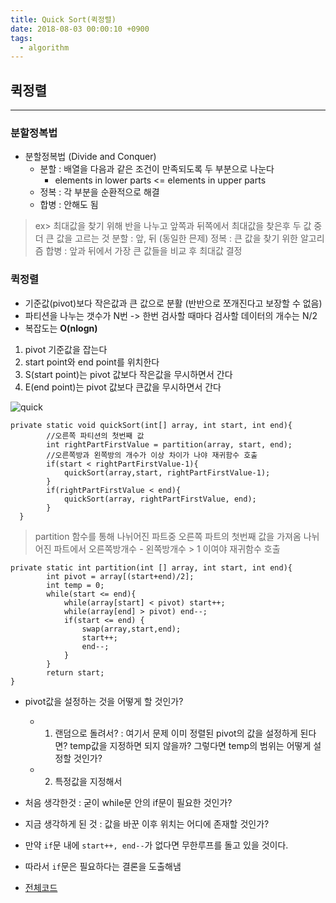 ```yaml
---
title: Quick Sort(퀵정렬)
date: 2018-08-03 00:00:10 +0900
tags:
  - algorithm
---
```



## 퀵정렬
---

### 분할정복법

- 분할정복법 (Divide and Conquer)
  - 분할 : 배열을 다음과 같은 조건이 만족되도록 두 부분으로 나눈다
    - elements in lower parts <= elements in upper parts
  - 정복 : 각 부분을 순환적으로 해결
  - 합병 : 안해도 됨

> ex> 최대값을 찾기 위해 반을 나누고 앞쪽과 뒤쪽에서 최대값을 찾은후
> 두 값 중 더 큰 값을 고르는 것
> 분할 : 앞, 뒤 (동일한 믄제)
> 정복 : 큰 값을 찾기 위한 알고리즘
> 합병 : 앞과 뒤에서 가장 큰 값들을 비교 후 최대값 결정

### 퀵정렬
- 기준값(pivot)보다 작은값과 큰 값으로 분활 (반반으로 쪼개진다고 보장할 수 없음)
- 파티션을 나누는 갯수가 N번 -> 한번 검사할 때마다 검사할 데이터의 개수는 N/2
- 복잡도는 **O(nlogn)**

1. pivot 기준값을 잡는다
2. start point와 end point를 위치한다
3. S(start point)는 pivot 값보다 작은값을 무시하면서 간다
4. E(end point)는 pivot 값보다 큰값을 무시하면서 간다

![quick](https://user-images.githubusercontent.com/33478245/43671470-4635f622-978a-11e8-8729-06213483d66e.PNG)

```
private static void quickSort(int[] array, int start, int end){
        //오른쪽 파티션의 첫번째 값
        int rightPartFirstValue = partition(array, start, end);
        //오른쪽방과 왼쪽방의 개수가 이상 차이가 나야 재귀함수 호출
        if(start < rightPartFirstValue-1){
            quickSort(array,start, rightPartFirstValue-1);
        }
        if(rightPartFirstValue < end){
            quickSort(array, rightPartFirstValue, end);
        }
  }
```

> partition 함수를 통해 나뉘어진 파트중 오른쪽 파트의 첫번째 값을 가져옴
> 나뉘어진 파트에서 오른쪽방개수 - 왼쪽방개수 > 1 이여야 재귀함수 호출

```
private static int partition(int [] array, int start, int end){
        int pivot = array[(start+end)/2];
        int temp = 0;
        while(start <= end){
            while(array[start] < pivot) start++;
            while(array[end] > pivot) end--;
            if(start <= end) {
                swap(array,start,end);
                start++;
                end--;
            }
        }
        return start;
}
```

- pivot값을 설정하는 것을 어떻게 할 것인가?
  - 1. 랜덤으로 돌려서? : 여기서 문제 이미 정렬된 pivot의 값을 설정하게 된다면? temp값을 지정하면 되지 않을까? 그렇다면 temp의 범위는 어떻게 설정할 것인가?
  - 2. 특정값을 지정해서

- 처음 생각한것 : 굳이 while문 안의 if문이 필요한 것인가?
- 지금 생각하게 된 것 : 값을 바꾼 이후 위치는 어디에 존재할 것인가?
- 만약 `if`문 내에 `start++, end--`가 없다면 무한루프를 돌고 있을 것이다.
- 따라서 `if`문은 필요하다는 결론을 도출해냄

- [전체코드](https://github.com/S-Onix/algorithme_Training/blob/master/src/Sort/Sort_Quick.java)
